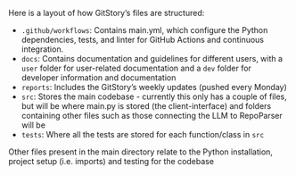 Here is a layout of how GitStory’s files are structured:
- `.github/workflows`: Contains main.yml, which configure the Python dependencies, tests, and linter for GitHub Actions and continuous integration.
- `docs`: Contains documentation and guidelines for different users, with a `user` folder for user-related documentation and a `dev` folder for developer information and documentation
- `reports`: Includes the GitStory’s weekly updates (pushed every Monday)
- `src`: Stores the main codebase - currently this only has a couple of files, but will be where main.py is stored (the client-interface) and folders containing other files such as those connecting the LLM to RepoParser will be
- `tests`: Where all the tests are stored for each function/class in `src` 

Other files present in the main directory relate to the Python installation, project setup (i.e. imports) and testing for the codebase
